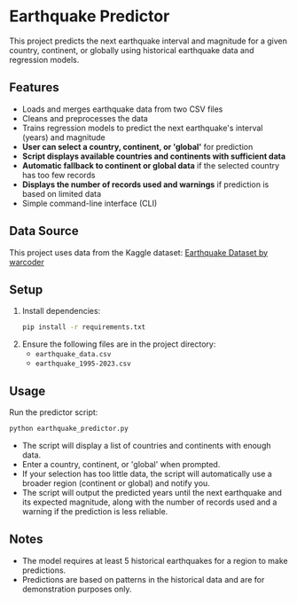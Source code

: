 # Earthquake Predictor

This project predicts the next earthquake interval and magnitude for a given country, continent, or globally using historical earthquake data and regression models.

## Features
- Loads and merges earthquake data from two CSV files
- Cleans and preprocesses the data
- Trains regression models to predict the next earthquake's interval (years) and magnitude
- **User can select a country, continent, or 'global'** for prediction
- **Script displays available countries and continents with sufficient data**
- **Automatic fallback to continent or global data** if the selected country has too few records
- **Displays the number of records used and warnings** if prediction is based on limited data
- Simple command-line interface (CLI)

## Data Source
This project uses data from the Kaggle dataset:
[Earthquake Dataset by warcoder](https://www.kaggle.com/datasets/warcoder/earthquake-dataset)

## Setup
1. Install dependencies:
   ```bash
   pip install -r requirements.txt
   ```
2. Ensure the following files are in the project directory:
   - `earthquake_data.csv`
   - `earthquake_1995-2023.csv`

## Usage
Run the predictor script:
```bash
python earthquake_predictor.py
```
- The script will display a list of countries and continents with enough data.
- Enter a country, continent, or 'global' when prompted.
- If your selection has too little data, the script will automatically use a broader region (continent or global) and notify you.
- The script will output the predicted years until the next earthquake and its expected magnitude, along with the number of records used and a warning if the prediction is less reliable.

## Notes
- The model requires at least 5 historical earthquakes for a region to make predictions.
- Predictions are based on patterns in the historical data and are for demonstration purposes only. 
